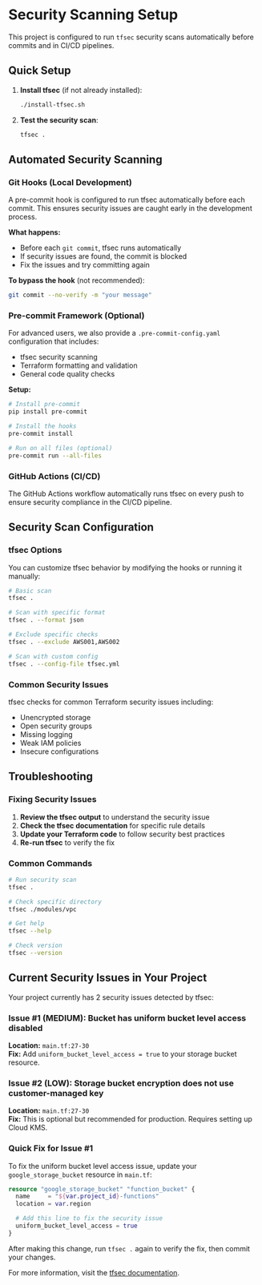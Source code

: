 # Security Scanning Setup

This project is configured to run `tfsec` security scans automatically before commits and in CI/CD pipelines.

## Quick Setup

1. **Install tfsec** (if not already installed):

   ```bash
   ./install-tfsec.sh
   ```

2. **Test the security scan**:
   ```bash
   tfsec .
   ```

## Automated Security Scanning

### Git Hooks (Local Development)

A pre-commit hook is configured to run tfsec automatically before each commit. This ensures security issues are caught early in the development process.

**What happens:**

- Before each `git commit`, tfsec runs automatically
- If security issues are found, the commit is blocked
- Fix the issues and try committing again

**To bypass the hook** (not recommended):

```bash
git commit --no-verify -m "your message"
```

### Pre-commit Framework (Optional)

For advanced users, we also provide a `.pre-commit-config.yaml` configuration that includes:

- tfsec security scanning
- Terraform formatting and validation
- General code quality checks

**Setup:**

```bash
# Install pre-commit
pip install pre-commit

# Install the hooks
pre-commit install

# Run on all files (optional)
pre-commit run --all-files
```

### GitHub Actions (CI/CD)

The GitHub Actions workflow automatically runs tfsec on every push to ensure security compliance in the CI/CD pipeline.

## Security Scan Configuration

### tfsec Options

You can customize tfsec behavior by modifying the hooks or running it manually:

```bash
# Basic scan
tfsec .

# Scan with specific format
tfsec . --format json

# Exclude specific checks
tfsec . --exclude AWS001,AWS002

# Scan with custom config
tfsec . --config-file tfsec.yml
```

### Common Security Issues

tfsec checks for common Terraform security issues including:

- Unencrypted storage
- Open security groups
- Missing logging
- Weak IAM policies
- Insecure configurations

## Troubleshooting

### Fixing Security Issues

1. **Review the tfsec output** to understand the security issue
2. **Check the tfsec documentation** for specific rule details
3. **Update your Terraform code** to follow security best practices
4. **Re-run tfsec** to verify the fix

### Common Commands

```bash
# Run security scan
tfsec .

# Check specific directory
tfsec ./modules/vpc

# Get help
tfsec --help

# Check version
tfsec --version
```

## Current Security Issues in Your Project

Your project currently has 2 security issues detected by tfsec:

### Issue #1 (MEDIUM): Bucket has uniform bucket level access disabled

**Location:** `main.tf:27-30`  
**Fix:** Add `uniform_bucket_level_access = true` to your storage bucket resource.

### Issue #2 (LOW): Storage bucket encryption does not use customer-managed key

**Location:** `main.tf:27-30`  
**Fix:** This is optional but recommended for production. Requires setting up Cloud KMS.

### Quick Fix for Issue #1

To fix the uniform bucket level access issue, update your `google_storage_bucket` resource in `main.tf`:

```terraform
resource "google_storage_bucket" "function_bucket" {
  name     = "${var.project_id}-functions"
  location = var.region

  # Add this line to fix the security issue
  uniform_bucket_level_access = true
}
```

After making this change, run `tfsec .` again to verify the fix, then commit your changes.

For more information, visit the [tfsec documentation](https://github.com/aquasecurity/tfsec).
